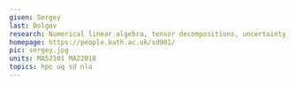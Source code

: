 ```yaml
---
given: Sergey
last: Dolgov
research: Numerical linear algebra, tensor decompositions, uncertainty quantification
homepage: https://people.bath.ac.uk/sd901/
pic: sergey.jpg
units: MA52101 MA22018
topics: hpc uq sd nla
---
```

